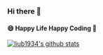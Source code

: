 ### Hi there 👋

<!--
**liub1934/liub1934** is a ✨ _special_ ✨ repository because its `README.md` (this file) appears on your GitHub profile.

Here are some ideas to get you started:

- 🔭 I’m currently working on ...
- 🌱 I’m currently learning ...
- 👯 I’m looking to collaborate on ...
- 🤔 I’m looking for help with ...
- 💬 Ask me about ...
- 📫 How to reach me: ...
- 😄 Pronouns: ...
- ⚡ Fun fact: ...
-->
#### 😄 Happy Life Happy Coding 👋

[![liub1934's github stats](https://github-readme-stats.vercel.app/api?username=liub1934)](https://github.com/liub1934/liub1934)
